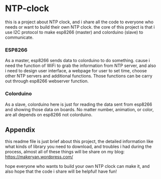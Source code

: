 # NTP-clock
this is a project about NTP clock, and i share all the code to everyone who needs or want to build their own NTP clock. the core of this project is that i use I2C protocol to make esp8266 (master) and colorduino (slave) to communicate.

### ESP8266
As a master, esp8266 sends data to colorduino to do something. cause i need the function of WiFi to grab the information from NTP server, and also i need to design user interface, a webpage for user to set time, choose other NTP servers and additional functions. Those functions can be carry out through esp8266 webserver function.

### Colorduino
As a slave, colorduino here is just for reading the data sent from esp8266 and showing those data on boards. No matter number, animation, or color, are all depends on esp8266 not colorduino.

## Appendix
this readme file is just brief about this project, the detailed information like what kinds of library you need to download, and troubles i had during the process, almost all of these things will be share on my blog: https://makeryan.wordpress.com/

hope everyone who wants to build your own NTP clock can make it, and also hope that the code i share will be helpful! have fun!


